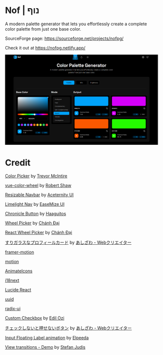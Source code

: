 # Nof | נוף
A modern palette generator that lets you effortlessly create a complete color palette from just one base color.

SourceForge page: https://sourceforge.net/projects/nofpg/

Check it out at https://nofpg.netlify.app/

![Preview](https://raw.githubusercontent.com/Northstrix/nof/refs/heads/main/preview.png)

# Credit

[Color Picker](https://21st.dev/community/components/uplusion23/color-picker/color-picker-with-swatches-and-onchange) by [Trevor McIntire](https://21st.dev/community/uplusion23)

[vue-color-wheel](https://vue-color-wheel.vercel.app/) by [Robert Shaw](https://github.com/xiaoluoboding)

[Resizable Navbar](https://ui.aceternity.com/components/resizable-navbar) by [Aceternity UI](https://ui.aceternity.com/)

[Limelight Nav](https://21st.dev/easemize/limelight-nav/default) by [EaseMize UI](https://21st.dev/easemize)

[Chronicle Button](https://codepen.io/Haaguitos/pen/OJrVZdJ) by [Haaguitos](https://codepen.io/Haaguitos)

[Wheel Picker](https://21st.dev/ncdai/wheel-picker/default) by [Chánh Đại](https://21st.dev/ncdai)

[React Wheel Picker](https://www.npmjs.com/package/@ncdai/react-wheel-picker) by [Chánh Đại](https://github.com/ncdai)

[すりガラスなプロフィールカード](https://codepen.io/ash_creator/pen/zYaPZLB) by [あしざわ - Webクリエイター](https://codepen.io/ash_creator)

[framer-motion](https://www.npmjs.com/package/framer-motion)

[motion](https://www.npmjs.com/package/motion)

[AnimateIcons](https://animateicons.vercel.app/)

[i18next](https://www.npmjs.com/package/i18next)

[Lucide React](https://www.npmjs.com/package/lucide-react)

[uuid](https://www.npmjs.com/package/uuid)

[radix-ui](https://www.npmjs.com/package/radix-ui)

[Custom Checkbox](https://21st.dev/Edil-ozi/custom-checkbox/default) by [Edil Ozi](https://21st.dev/Edil-ozi)

[チェックしないと押せないボタン](https://codepen.io/ash_creator/pen/JjZReNm) by [あしざわ - Webクリエイター](https://codepen.io/ash_creator)

[Input Floating Label animation](https://codepen.io/Mahe76/pen/qBQgXyK) by [Elpeeda](https://codepen.io/Mahe76)

[View transitions - Demo](https://codepen.io/stefanjudis/pen/ByBbNGQ) by [Stefan Judis](https://codepen.io/stefanjudis)
